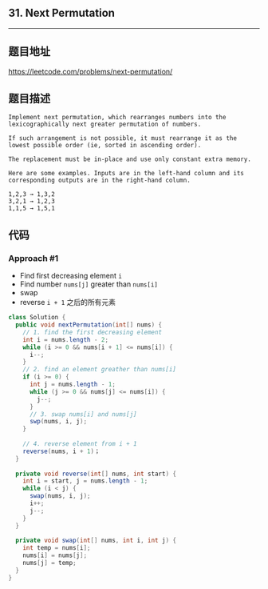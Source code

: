 ## 31. Next Permutation

----
## 题目地址

https://leetcode.com/problems/next-permutation/

## 题目描述
```
Implement next permutation, which rearranges numbers into the lexicographically next greater permutation of numbers.

If such arrangement is not possible, it must rearrange it as the lowest possible order (ie, sorted in ascending order).

The replacement must be in-place and use only constant extra memory.

Here are some examples. Inputs are in the left-hand column and its corresponding outputs are in the right-hand column.

1,2,3 → 1,3,2
3,2,1 → 1,2,3
1,1,5 → 1,5,1
```

## 代码

### Approach #1 

- Find first decreasing element `i`
- Find number `nums[j]` greater than  `nums[i]`
- swap 
- reverse `i + 1` 之后的所有元素

```java
class Solution {
  public void nextPermutation(int[] nums) {
    // 1. find the first decreasing element
    int i = nums.length - 2;
    while (i >= 0 && nums[i + 1] <= nums[i]) {
      i--;
    }
    // 2. find an element greather than nums[i]
    if (i >= 0) {
      int j = nums.length - 1;
      while (j >= 0 && nums[j] <= nums[i]) {
        j--;
      }
      // 3. swap nums[i] and nums[j]
      swp(nums, i, j);
    }
    
    // 4. reverse element from i + 1
    reverse(nums, i + 1)；
  }
  
  private void reverse(int[] nums, int start) {
    int i = start, j = nums.length - 1;
    while (i < j) {
      swap(nums, i, j);
      i++;
      j--;
    }
  }
  
  private void swap(int[] nums, int i, int j) {
    int temp = nums[i];
    nums[i] = nums[j];
    nums[j] = temp;
  }
}
```















